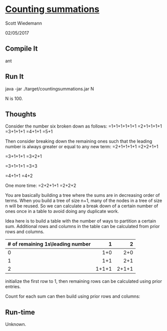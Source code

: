 # [Counting summations](http://projecteuler.net/problem=76)
Scott Wiedemann

02/05/2017

## Compile It
ant


## Run It
java -jar ./target/countingsummations.jar N

N is 100.

## Thoughts
Consider the number six broken down as follows:
=1+1+1+1+1+1
=2+1+1+1+1
=3+1+1+1
=4+1+1
=5+1

Then consider breaking down the remaining ones such that the leading number is always greater or equal to any new term:
=2+1+1+1+1
=2+2+1+1

=3+1+1+1
=3+2+1

=3+1+1+1
=3+3

=4+1+1
=4+2

One more time:
=2+2+1+1
=2+2+2

You are basically building a tree where the sums are in decreasing order of terms.  When you build a tree of size n+1, many of the nodes in a tree of size n will be reused.  So we can calculate a break down of a certain number of ones once in a table to avoid doing any duplicate work.

Idea here is to build a table with the number of ways to partition a certain sum.  Additional rows and columns in the table can be calculated from prior rows and columns.

| # of remaining 1s\leading number | 1   | 2   |
| -------------------------------- | ---:| ---:|
| 0                                | 1+0 | 2+0 |
| 1                                | 1+1 | 2+1  |
| 2                                | 1+1+1  | 2+1+1  |

initialize the first row to 1, then remaining rows can be calculated using prior entries.

Count for each sum can then build using prior rows and columns:

## Run-time
Unknown.
